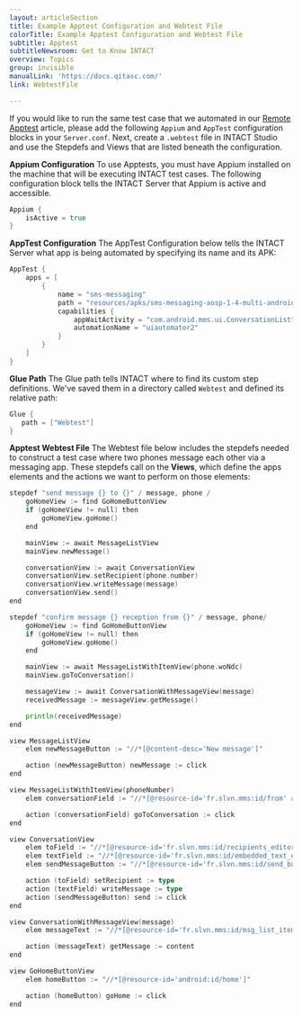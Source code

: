 ```yaml
---
layout: articleSection
title: Example Apptest Configuration and Webtest File
colorTitle: Example Apptest Configuration and Webtest File
subtitle: Apptest
subtitleNewsroom: Get to Know INTACT
overview: Topics
group: invisible
manualLink: 'https://docs.qitasc.com/'
link: WebtestFile

---
```


If you would like to run the same test case that we automated in our [Remote Apptest](../RemoteApptest/RemoteApptest.html) article, please add the following `Appium` and `AppTest` configuration blocks in your `Server.conf`. Next, create a `.webtest` file in INTACT Studio and use the Stepdefs and Views that are listed beneath the configuration.


**Appium Configuration**
To use Apptests, you must have Appium installed on the machine that will be executing INTACT test cases. The following configuration block tells the INTACT Server that Appium is active and accessible.

```go
Appium {
    isActive = true
}
```

**AppTest Configuration**
The AppTest Configuration below tells the INTACT Server what app is being automated by specifying its name and its APK:

```go
AppTest {
    apps = [
        {
            name = "sms-messaging"
            path = "resources/apks/sms-messaging-aosp-1-4-multi-android.apk"
            capabilities {
                appWaitActivity = "com.android.mms.ui.ConversationList"
                automationName = "uiautomator2"
            }
        }
    ]
}
```

**Glue Path**
The Glue path tells INTACT where to find its custom step definitions. We've saved them in a directory called `Webtest` and defined its relative path:

```go
Glue {
   path = ["Webtest"]
}
```
**Apptest Webtest File**
The Webtest file below includes the stepdefs needed to construct a test case where two phones message each other via a messaging app. These stepdefs call on the **Views**, which define the apps elements and the actions we want to perform on those elements:

```go
stepdef "send message {} to {}" / message, phone /
    goHomeView := find GoHomeButtonView
    if (goHomeView != null) then
        goHomeView.goHome()
    end

    mainView := await MessageListView
    mainView.newMessage()

    conversationView := await ConversationView
    conversationView.setRecipient(phone.number)
    conversationView.writeMessage(message)
    conversationView.send()
end

stepdef "confirm message {} reception from {}" / message, phone/
    goHomeView := find GoHomeButtonView
    if (goHomeView != null) then
        goHomeView.goHome()
    end

    mainView := await MessageListWithItemView(phone.woNdc)
    mainView.goToConversation()

    messageView := await ConversationWithMessageView(message)
    receivedMessage := messageView.getMessage()

    println(receivedMessage)
end

view MessageListView
    elem newMessageButton := "//*[@content-desc='New message']"

    action (newMessageButton) newMessage := click
end

view MessageListWithItemView(phoneNumber)
    elem conversationField := "//*[@resource-id='fr.slvn.mms:id/from' and contains(@text,'@{phoneNumber}')]"

    action (conversationField) goToConversation := click
end

view ConversationView
    elem toField := "//*[@resource-id='fr.slvn.mms:id/recipients_editor']" [dynamic]
    elem textField := "//*[@resource-id='fr.slvn.mms:id/embedded_text_editor']"
    elem sendMessageButton := "//*[@resource-id='fr.slvn.mms:id/send_button_sms']"

    action (toField) setRecipient := type
    action (textField) writeMessage := type
    action (sendMessageButton) send := click
end

view ConversationWithMessageView(message)
    elem messageText := "//*[@resource-id='fr.slvn.mms:id/msg_list_item_recv']//*[@resource-id='fr.slvn.mms:id/text_view' and contains(@text, '@{message}')]"

    action (messageText) getMessage := content
end

view GoHomeButtonView
    elem homeButton := "//*[@resource-id='android:id/home']"

    action (homeButton) goHome := click
end
```
